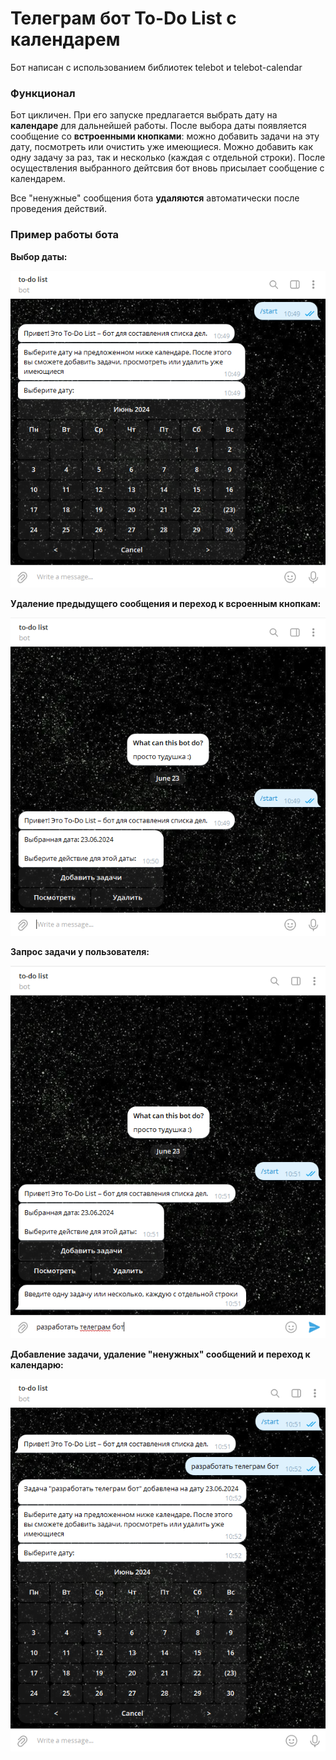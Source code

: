 # Телеграм бот To-Do List с календарем
Бот написан с использованием библиотек telebot и telebot-calendar

### Функционал
Бот цикличен. При его запуске предлагается выбрать дату на **календаре** для дальнейшей работы. После выбора даты появляется сообщение со **встроенными кнопками**: можно добавить задачи на эту дату, посмотреть или очистить уже имеющиеся. Можно добавить как одну задачу за раз, так и несколько (каждая с отдельной строки). После осуществления выбранного дейтсвия бот вновь присылает сообщение с календарем.

Все "ненужные" сообщения бота **удаляются** автоматически после проведения действий.

### Пример работы бота

**Выбор даты:**

![старт](todo1.png)

**Удаление предыдущего сообщения и переход к всроенным кнопкам:**

![старт](todo2.png)

**Запрос задачи у пользователя:**

![старт](todo3.png)

**Добавление задачи, удаление "ненужных" сообщений и переход к календарю:**

![старт](todo4.png)
